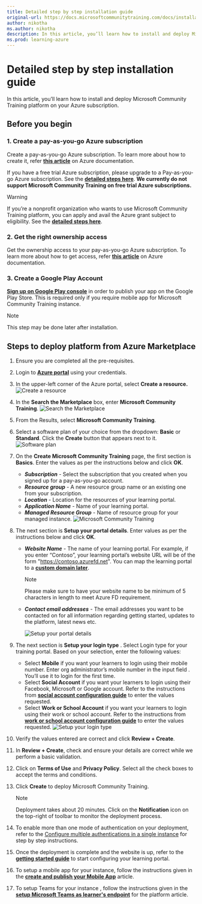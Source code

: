 ```yaml
---
title: Detailed step by step installation guide
original-url: https://docs.microsoftcommunitytraining.com/docs/installation-guide-detailed-steps
author: nikotha
ms.author: nikotha
description: In this article, you’ll learn how to install and deploy Microsoft Community Training platform on your Azure subscription.
ms.prod: learning-azure
---
```


# Detailed step by step installation guide

In this article, you’ll learn how to install and deploy Microsoft Community Training platform on your Azure subscription.

## Before you begin

### 1. Create a pay-as-you-go Azure subscription

Create a pay-as-you-go Azure subscription. To learn more about how to create it, refer [**this article**](https://azure.microsoft.com/pricing/purchase-options/pay-as-you-go/) on Azure documentation.

If you have a free trial Azure subscription, please upgrade to a Pay-as-you-go Azure subscription. See the [**detailed steps here**](/azure/billing/billing-upgrade-azure-subscription#upgrade-your-azure-free-account). **We currently do not support Microsoft Community Training on free trial Azure subscriptions.**

> [!WARNING]
> If you’re a nonprofit organization who wants to use Microsoft Community Training platform, you can apply and avail the Azure grant subject to eligibility. See the [**detailed steps here**](../../infrastructure-management/install-your-platform-instance/setup-platform-instance-on-azure-subscription-for-nonprofits.md).

### 2. Get the right ownership access

Get the ownership access to your pay-as-you-go Azure subscription. To learn more about how to get access, refer [**this article**](/azure/role-based-access-control/overview) on Azure documentation.

### 3. Create a Google Play Account

[**Sign up on Google Play console**](https://play.google.com/apps/publish/signup/)  in order to publish your app on the Google Play Store.  This is required only if you require mobile app for Microsoft Community Training instance.

> [!NOTE]
> This step may be done later after installation.

## Steps to deploy platform from Azure Marketplace  

1. Ensure you are completed all the pre-requisites.

2. Login to [**Azure portal**](https://portal.azure.com/) using your credentials.

3. In the upper-left corner of the Azure portal, select **Create a resource.**  
![Create a resource](../../media/image%2813%29.png)

4. In the **Search the Marketplace** box, enter **Microsoft Community Training**.
![Search the Marketplace](../../media/image%2896%29.png)

5. From the Results, select **Microsoft Community Training**.

6. Select a software plan of your choice from the dropdown: **Basic** or **Standard**. Click the **Create** button that appears next to it.
![Software plan](../../media/image%2898%29.png)

7. On the **Create Microsoft Community Training** page, the first section is **Basics**. Enter the values as per the instructions below and click **OK**.
    * ***Subscription*** - Select the subscription that you created when you signed up for a pay-as-you-go account.
    * ***Resource group*** - A new resource group name or an existing one from your subscription.
    * ***Location*** - Location for the resources of your learning portal.
    * ***Application Name*** - Name of your learning portal.
    * ***Managed Resource Group*** - Name of resource group for your managed instance.
![Microsoft Community Training](../../media/image%2897%29.png)

8. The next section is **Setup your portal details**. Enter values as per the instructions below and click **OK**.
    * ***Website Name*** - The name of your learning portal. For example, if you enter “Contoso”, your learning portal’s website URL will be of the form "https://contoso.azurefd.net". You can map the learning portal to a [**custom domain later**](../../infrastructure-management/configure-your-platform-infrastructure/setup-custom-domain-url.md).

        >[!Note]
        >Please make sure to have your website name to be minimum of 5 characters in length to meet Azure FD requirement.

    * ***Contact email addresses*** - The email addresses you want to be contacted on for all information regarding getting started, updates to the platform, latest news etc.

        ![Setup your portal details](../../media/image%28357%29.png)

9. The next section is **Setup your login type** . Select Login type for your training portal.  Based on your selection, enter the following values:
    * Select **Mobile** if you want your learners to login using their mobile number. Enter org administrator’s mobile number in the input field . You’ll use it to login for the first time.
    * Select **Social Account** if you want your learners to login using their Facebook, Microsoft or Google account. Refer to the instructions from [**social account configuration guide**](../../infrastructure-management/install-your-platform-instance/configure-login-social-work-school-account.md#social-account-or-email-based-authentication) to enter the values requested.
    * Select **Work or School Account** if you want your learners to login using their work or school account. Refer to the instructions from [**work or school account configuration guide**](../../infrastructure-management/install-your-platform-instance/configure-login-social-work-school-account.md#work-or-school-account-based-authentication) to enter the values requested.
![Setup your login type](../../media/image%2899%29.png)

10. Verify the values entered are correct and click **Review + Create**.

11. In **Review + Create**, check and ensure your details are correct while we perform a basic validation.

12. Click on **Terms of Use** and **Privacy Policy**. Select all the check boxes to accept the terms and conditions.

13. Click **Create** to deploy Microsoft Community Training.

      > [!NOTE]
      > Deployment takes about 20 minutes. Click on the **Notification** icon on the top-right of toolbar to monitor the deployment process.

14. To enable more than one mode of authentication on your deployment, refer to the [Configure multiple authentications in a single instance](configure-multiple-authentications-in-a-single-instance.md) for step by step instructions.

15. Once the deployment is complete and the website is up, refer to the [**getting started guide**](../../get-started/step-by-step-configuration-guide.md) to start configuring your learning portal.

16. To setup a mobile app for your instance, follow the instructions given in the [**create and publish your Mobile App**](../../infrastructure-management/install-your-platform-instance/create-publish-mobile-app.md) article.

17. To setup Teams for your instance , follow the instructions given in the [**setup Microsoft Teams as learner's endpoint**](../../infrastructure-management/install-your-platform-instance/create-teams-app-for-your-training-portal.md) for the platform article.
